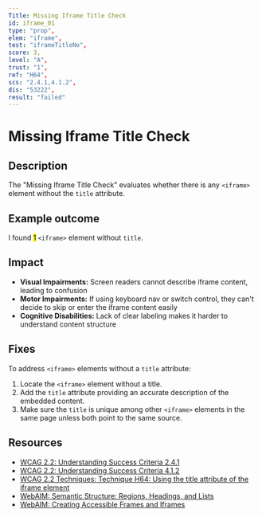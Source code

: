 ```yaml
---
Title: Missing Iframe Title Check
id: iframe_01
type: "prop",
elem: "iframe",
test: "iframeTitleNo",
score: 3,
level: "A",
trust: "1",
ref: "H64",
scs: "2.4.1,4.1.2",
dis: "53222",
result: "failed"
---
```


# Missing Iframe Title Check

## Description

The "Missing Iframe Title Check" evaluates whether there is any <code>&lt;iframe&gt;</code> element without the <code>title</code> attribute.

## Example outcome

I found <mark>1</mark> <code>&lt;iframe&gt;</code> element without <code>title</code>.

## Impact

- **Visual Impairments:** Screen readers cannot describe iframe content, leading to confusion
- **Motor Impairments:** If using keyboard nav or switch control, they can't decide to skip or enter the iframe content easily
- **Cognitive Disabilities:** Lack of clear labeling makes it harder to understand content structure

## Fixes

To address <code>&lt;iframe&gt;</code> elements without a <code>title</code> attribute:

1. Locate the <code>&lt;iframe&gt;</code> element without a title.
2. Add the <code>title</code> attribute providing an accurate description of the embedded content.
3. Make sure the <code>title</code> is unique among other <code>&lt;iframe&gt;</code> elements in the same page unless both point to the same source.

## Resources

- [WCAG 2.2: Understanding Success Criteria 2.4.1](https://www.w3.org/WAI/WCAG22/Understanding/bypass-blocks)
- [WCAG 2.2: Understanding Success Criteria 4.1.2](https://www.w3.org/WAI/WCAG22/Understanding/name-role-value)
- [WCAG 2.2 Techniques: Technique H64: Using the title attribute of the iframe element](https://www.w3.org/WAI/WCAG22/Techniques/html/H64)
- [WebAIM: Semantic Structure: Regions, Headings, and Lists](https://webaim.org/techniques/semanticstructure/)
- [WebAIM: Creating Accessible Frames and Iframes](https://webaim.org/techniques/frames/)

